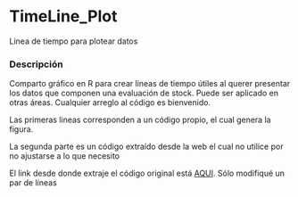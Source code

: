 # TimeLine_Plot
 Linea de tiempo para plotear datos


### Descripción

Comparto gráfico en R para crear líneas de tiempo útiles al querer presentar los datos que componen una evaluación de stock. Puede ser aplicado en otras áreas. 
Cualquier arreglo al código es bienvenido.

Las primeras lineas corresponden a un código propio, el cual genera la figura.

La segunda parte es un código extraído desde la web el cual no utilice por no ajustarse a lo que necesito

El link desde donde extraje el código original está [AQUI](https://stackoverflow.com/questions/44265512/creating-a-timeline-in-r/44861241). Sólo modifiqué un par de líneas
